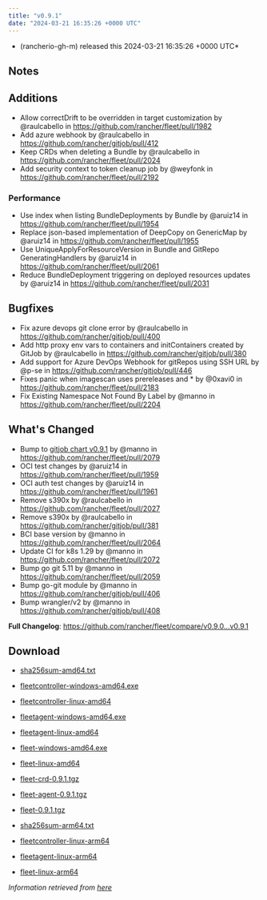 ```yaml
---
title: "v0.9.1"
date: "2024-03-21 16:35:26 +0000 UTC"
---
```



*  (rancherio-gh-m) released this 2024-03-21 16:35:26 +0000 UTC*


## Notes

## Additions

* Allow correctDrift to be overridden in target customization by @raulcabello in https://github.com/rancher/fleet/pull/1982
* Add azure webhook by @raulcabello in https://github.com/rancher/gitjob/pull/412
* Keep CRDs when deleting a Bundle by @raulcabello in https://github.com/rancher/fleet/pull/2024
* Add security context to token cleanup job by @weyfonk in https://github.com/rancher/fleet/pull/2192

### Performance

* Use index when listing BundleDeployments by Bundle by @aruiz14 in https://github.com/rancher/fleet/pull/1954
* Replace json-based implementation of DeepCopy on GenericMap by @aruiz14 in https://github.com/rancher/fleet/pull/1955
* Use UniqueApplyForResourceVersion in Bundle and GitRepo GeneratingHandlers by @aruiz14 in https://github.com/rancher/fleet/pull/2061
* Reduce BundleDeployment triggering on deployed resources updates by @aruiz14 in https://github.com/rancher/fleet/pull/2031

## Bugfixes

* Fix azure devops git clone error by @raulcabello in https://github.com/rancher/gitjob/pull/400
* Add http proxy env vars to containers and initContainers created by GitJob by @raulcabello in https://github.com/rancher/gitjob/pull/380
* Add support for Azure DevOps Webhook for gitRepos using SSH URL by @p-se in https://github.com/rancher/gitjob/pull/446
* Fixes panic when imagescan uses prereleases and * by @0xavi0 in https://github.com/rancher/fleet/pull/2183
* Fix Existing Namespace Not Found By Label by @manno in https://github.com/rancher/fleet/pull/2204

 
## What's Changed

* Bump to [gitjob chart v0.9.1](https://github.com/rancher/gitjob/releases/tag/v0.9.1) by @manno in https://github.com/rancher/fleet/pull/2079
* OCI test changes by @aruiz14 in https://github.com/rancher/fleet/pull/1959
* OCI auth test changes  by @aruiz14 in https://github.com/rancher/fleet/pull/1961
* Remove s390x by @raulcabello in https://github.com/rancher/fleet/pull/2027
* Remove s390x by @raulcabello in https://github.com/rancher/gitjob/pull/381
* BCI base version by @manno in https://github.com/rancher/fleet/pull/2064
* Update CI for k8s 1.29 by @manno in https://github.com/rancher/fleet/pull/2072
* Bump go git 5.11 by @manno in https://github.com/rancher/fleet/pull/2059
* Bump go-git module by @manno in https://github.com/rancher/gitjob/pull/406
* Bump wrangler/v2 by @manno in https://github.com/rancher/gitjob/pull/408

**Full Changelog**: https://github.com/rancher/fleet/compare/v0.9.0...v0.9.1


## Download

* [sha256sum-amd64.txt](https://github.com/rancher/fleet/releases/download/v0.9.1/sha256sum-amd64.txt)

* [fleetcontroller-windows-amd64.exe](https://github.com/rancher/fleet/releases/download/v0.9.1/fleetcontroller-windows-amd64.exe)

* [fleetcontroller-linux-amd64](https://github.com/rancher/fleet/releases/download/v0.9.1/fleetcontroller-linux-amd64)

* [fleetagent-windows-amd64.exe](https://github.com/rancher/fleet/releases/download/v0.9.1/fleetagent-windows-amd64.exe)

* [fleetagent-linux-amd64](https://github.com/rancher/fleet/releases/download/v0.9.1/fleetagent-linux-amd64)

* [fleet-windows-amd64.exe](https://github.com/rancher/fleet/releases/download/v0.9.1/fleet-windows-amd64.exe)

* [fleet-linux-amd64](https://github.com/rancher/fleet/releases/download/v0.9.1/fleet-linux-amd64)

* [fleet-crd-0.9.1.tgz](https://github.com/rancher/fleet/releases/download/v0.9.1/fleet-crd-0.9.1.tgz)

* [fleet-agent-0.9.1.tgz](https://github.com/rancher/fleet/releases/download/v0.9.1/fleet-agent-0.9.1.tgz)

* [fleet-0.9.1.tgz](https://github.com/rancher/fleet/releases/download/v0.9.1/fleet-0.9.1.tgz)

* [sha256sum-arm64.txt](https://github.com/rancher/fleet/releases/download/v0.9.1/sha256sum-arm64.txt)

* [fleetcontroller-linux-arm64](https://github.com/rancher/fleet/releases/download/v0.9.1/fleetcontroller-linux-arm64)

* [fleetagent-linux-arm64](https://github.com/rancher/fleet/releases/download/v0.9.1/fleetagent-linux-arm64)

* [fleet-linux-arm64](https://github.com/rancher/fleet/releases/download/v0.9.1/fleet-linux-arm64)



*Information retrieved from [here](https://github.com/rancher/fleet/releases/tag/v0.9.1)*

